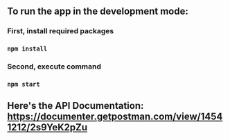 ## To run the app in the development mode:
### First, install required packages
### `npm install`

### Second, execute command
### `npm start`

## Here's the API Documentation: https://documenter.getpostman.com/view/14541212/2s9YeK2pZu
